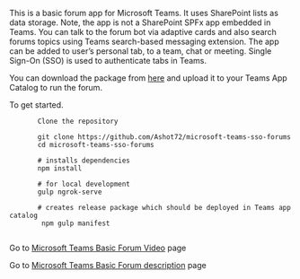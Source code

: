 This is a basic forum app for Microsoft Teams. It uses SharePoint lists as data storage. Note, the app
is not a SharePoint SPFx app embedded in Teams. You can talk to the forum bot via adaptive cards and 
also search forums topics using Teams search-based messaging extension. The app can be added to 
user’s personal tab, to a team, chat or meeting. Single Sign-On (SSO) is used to authenticate tabs in 
Teams. 


You can download the package from [here](https://github.com/Ashot72/microsoft-teams-sso-forums/tree/main/package/forum.zip) and upload it to your Teams App Catalog to run the forum.

To get started.
```
       Clone the repository

       git clone https://github.com/Ashot72/microsoft-teams-sso-forums
       cd microsoft-teams-sso-forums

       # installs dependencies
       npm install

       # for local development
       gulp ngrok-serve
       
       # creates release package which should be deployed in Teams app catalog
        npm gulp manifest
      
```

Go to [Microsoft Teams Basic Forum Video](https://youtu.be/96qBGEBub1M) page

Go to [Microsoft Teams Basic Forum description](https://ashot72.github.io/microsoft-teams-sso-forums/) page